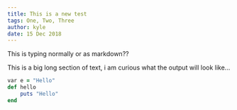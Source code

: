 ```yaml
---
title: This is a new test
tags: One, Two, Three
author: kyle
date: 15 Dec 2018
---
```


This is typing normally or as markdown??

This is a big long section of text, i am curious what the output will look like...

```Ruby
var e = "Hello"
def hello 
    puts "Hello"
end
```